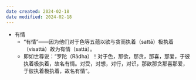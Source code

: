 ```yaml
---
date created: 2024-02-18
date modified: 2024-02-18
---
```

- 有情
    - “有情”——因为他们对于色等五蕴以欲与贪而执着（sattā）极执着（visattā）故为有情（sattā）。
    - 即如世尊说：“罗陀（Rādha）！对于色，那欲，那贪，那喜，那爱，于彼执着极执着，故名有情。对受，对想，对行，对识，那欲那贪那喜那爱，于彼执着极执着，故名有情”。
